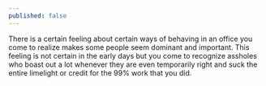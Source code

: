 ```yaml
---
published: false
---
```

There is a certain feeling about certain ways of behaving in an office you come to realize makes some people seem dominant and important. This feeling is not certain in the early days but you come to recognize assholes who boast out a lot whenever they are even temporarily right and suck the entire limelight or credit for the 99% work that you did. 